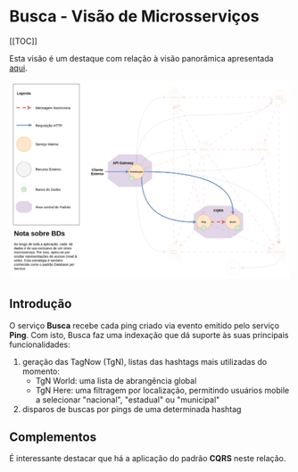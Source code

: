 # Busca - Visão de Microsserviços

[[TOC]]

Esta visão é um destaque com relação à visão panorâmica apresentada [aqui][home].

![Busca - Visão de Microsserviços][msviewbusca]

## Introdução

O serviço **Busca** recebe cada ping criado via evento emitido pelo serviço **Ping**.
Com isto, Busca faz uma indexação que dá suporte às suas principais funcionalidades:

1. geração das TagNow (TgN), listas das hashtags mais utilizadas do momento:
    - TgN World: uma lista de abrangência global
    - TgN Here: uma filtragem por localização, permitindo usuários mobile a selecionar "nacional", "estadual" ou "municipal"
2. disparos de buscas por pings de uma determinada hashtag

## Complementos

É interessante destacar que há a aplicação do padrão **CQRS** neste relação.

[home]: ../
[msviewbusca]: ./msview-busca.png
